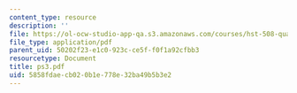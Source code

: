 ```yaml
---
content_type: resource
description: ''
file: https://ol-ocw-studio-app-qa.s3.amazonaws.com/courses/hst-508-quantitative-genomics-fall-2005/5858fdaecb020b1e778e32ba49b5b3e2_ps3.pdf
file_type: application/pdf
parent_uid: 50202f23-e1c0-923c-ce5f-f0f1a92cfbb3
resourcetype: Document
title: ps3.pdf
uid: 5858fdae-cb02-0b1e-778e-32ba49b5b3e2
---
```


